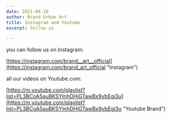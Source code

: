 ```yaml
---
date: 2021-04-10
author: Brand Urban Art
title: Instagram and Youtube
excerpt: follow us

---
```

you can follow us on Instagram:

[https://instagram.com/brand__art__official](https://instagram.com/brand_art_official "Instagram")

all our videos on Youtube.com:

[https://m.youtube.com/playlist?list=PL3BCoA5auBKSYInhDHjGTawBx9vbEgi3u](https://m.youtube.com/playlist?list=PL3BCoA5auBKSYInhDHjGTawBx9vbEgi3u "Youtube Brand")